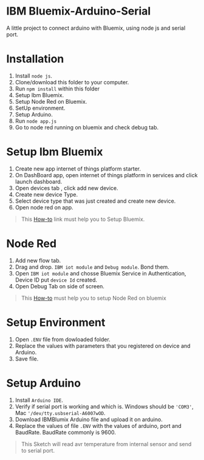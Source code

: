 # IBM Bluemix-Arduino-Serial
A little project to connect arduino with Bluemix, using node js and serial port.

# Installation 
1. Install `node js`.
2. Clone/download this folder to your computer.
3. Run `npm install` within this folder
4. Setup Ibm Bluemix.
5. Setup Node Red on Bluemix.
6. SetUp environment.
7. Setup Arduino.
8. Run `node app.js`
9. Go to node red running on bluemix and check debug tab.

# Setup Ibm Bluemix
1. Create new app internet of things platform starter.
2. On DashBoard app, open internet of things platform in services and click launch dashboard.
3. Open devices tab , click add new device.
4. Create new device Type.
5. Select device type that was just created and create new device.
6. Open node red on app.

>This [How-to](https://developer.ibm.com/recipes/tutorials/how-to-register-devices-in-ibm-iot-foundation/) link must help you to Setup Bluemix.

# Node Red
1. Add new flow tab.
2. Drag and drop. `IBM iot module` and `Debug module`. Bond them.
3. Open `IBM iot module` and chosse Bluemix Service in Authentication, Device ID put `device Id` created.
4. Open Debug Tab on side of screen.

>This [How-to](https://developer.ibm.com/recipes/tutorials/create-a-simulated-device-with-simulated-sensors/) must help you to setup Node Red on bluemix

# Setup Environment
1. Open `.ENV` file from dowloaded folder.
2. Replace the values with parameters that you registered on device and Arduino.
3. Save file.

# Setup Arduino
1. Install `Arduino IDE`.
2. Verify if serial port is working and which is. Windows should be `'COM3'`, Mac `'/dev/tty.usbserial-A6007wOD`.
3. Download IBMBlumix Arduino file and upload it on arduino.
4. Replace the values of file `.ENV` with the values of arduino, port and BaudRate. BaudRate commonly is 9600.

>This Sketch will read avr temperature from internal sensor and send to serial port.
